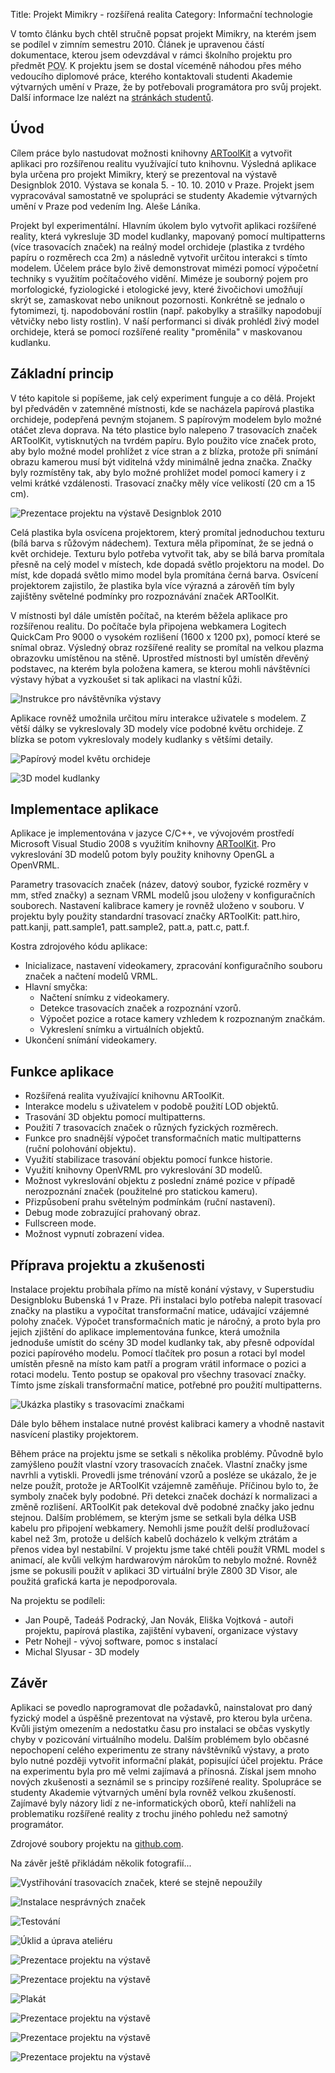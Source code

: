 Title: Projekt Mimikry - rozšířená realita
Category: Informační technologie

V tomto článku bych chtěl stručně popsat projekt Mimikry, na kterém jsem
se podílel v zimním semestru 2010. Článek je upravenou částí
dokumentace, kterou jsem odevzdával v rámci školního projektu pro
předmět <abbr title="Počítačové vidění">POV</abbr>. K projektu jsem se
dostal víceméně náhodou přes mého vedoucího diplomové práce, kterého
kontaktovali studenti Akademie výtvarných umění v Praze, že by
potřebovali programátora pro svůj projekt. Další informace lze nalézt na
[stránkách studentů](http://www.projectmodul.com/).

## Úvod

Cílem práce bylo nastudovat možnosti knihovny [ARToolKit]({filename}2010-11-15_artoolkit.md) a vytvořit
aplikaci pro rozšířenou realitu využívající tuto knihovnu. Výsledná
aplikace byla určena pro projekt Mimikry, který se prezentoval na
výstavě Designblok 2010. Výstava se konala 5. - 10. 10. 2010 v Praze.
Projekt jsem vypracovával samostatně ve spolupráci se studenty Akademie
výtvarných umění v Praze pod vedením Ing. Aleše Láníka.

Projekt byl experimentální. Hlavním úkolem bylo vytvořit aplikaci
rozšířené reality, která vykresluje 3D model kudlanky, mapovaný pomocí
multipatterns (více trasovacích značek) na reálný model orchideje
(plastika z tvrdého papíru o rozměrech cca 2m) a následně vytvořit
určitou interakci s tímto modelem. Účelem práce bylo živě demonstrovat
mimézi pomocí výpočetní techniky s využitím počítačového vidění. Miméze
je souborný pojem pro morfologické, fyziologické i etologické jevy,
které živočichovi umožňují skrýt se, zamaskovat nebo uniknout
pozornosti. Konkrétně se jednalo o fytomimezi, tj. napodobování rostlin
(např. pakobylky a strašilky napodobují větvičky nebo listy rostlin). V
naší performanci si divák prohlédl živý model orchideje, která se pomocí
rozšířené reality "proměnila" v maskovanou kudlanku.

## Základní princip

V této kapitole si popíšeme, jak celý experiment funguje a co dělá.
Projekt byl předváděn v zatemněné místnosti, kde se nacházela papírová
plastika orchideje, podepřená pevným stojanem. S papírovým modelem bylo
možné otáčet zleva doprava. Na této plastice bylo nalepeno 7 trasovacích
značek ARToolKit, vytisknutých na tvrdém papíru. Bylo použito více
značek proto, aby bylo možné model prohlížet z více stran a z blízka,
protože při snímání obrazu kamerou musí být viditelná vždy minimálně
jedna značka. Značky byly rozmístěny tak, aby bylo možné prohlížet model
pomocí kamery i z velmi krátké vzdálenosti. Trasovací značky měly více
velikostí (20 cm a 15 cm).

![Prezentace projektu na výstavě Designblok 2010]({filename}images/projekt-mimikry-01.jpg)

Celá plastika byla osvícena projektorem, který promítal jednoduchou
texturu (bílá barva s růžovým nádechem). Textura měla připomínat, že se
jedná o květ orchideje. Texturu bylo potřeba vytvořit tak, aby se bílá
barva promítala přesně na celý model v místech, kde dopadá světlo
projektoru na model. Do míst, kde dopadá světlo mimo model byla
promítána černá barva. Osvícení projektorem zajistilo, že plastika byla
více výrazná a zárověň tím byly zajištěny světelné podmínky pro
rozpoznávání značek ARToolKit.

V místnosti byl dále umístěn počítač, na kterém běžela aplikace pro
rozšířenou realitu. Do počítače byla připojena webkamera Logitech
QuickCam Pro 9000 o vysokém rozlišení (1600 x 1200 px), pomocí které se
snímal obraz. Výsledný obraz rozšířené reality se promítal na velkou
plazma obrazovku umístěnou na stěně. Uprostřed místnosti byl umístěn
dřevěný podstavec, na kterém byla položena kamera, se kterou mohli
návštěvníci výstavy hýbat a vyzkoušet si tak aplikaci na vlastní kůži.

![Instrukce pro návštěvníka výstavy]({filename}images/projekt-mimikry-02.jpg)

Aplikace rovněž umožnila určitou míru interakce uživatele s modelem. Z
větší dálky se vykreslovaly 3D modely více podobné květu orchideje. Z
blízka se potom vykreslovaly modely kudlanky s většími detaily.

![Papírový model květu orchideje]({filename}images/projekt-mimikry-03.jpg)

![3D model kudlanky]({filename}images/projekt-mimikry-04.jpg)

## Implementace aplikace

Aplikace je implementována v jazyce C/C++, ve vývojovém prostředí
Microsoft Visual Studio 2008 s využitím knihovny [ARToolKit]({filename}2010-11-15_artoolkit.md). Pro
vykreslování 3D modelů potom byly použity knihovny OpenGL a OpenVRML.

Parametry trasovacích značek (název, datový soubor, fyzické rozměry v
mm, střed značky) a seznam VRML modelů jsou uloženy v konfiguračních
souborech. Nastavení kalibrace kamery je rovněž uloženo v souboru. V
projektu byly použity standardní trasovací značky ARToolKit: patt.hiro,
patt.kanji, patt.sample1, patt.sample2, patt.a, patt.c, patt.f.

Kostra zdrojového kódu aplikace:

-   Inicializace, nastavení videokamery, zpracování konfiguračního
    souboru značek a načtení modelů VRML.
-   Hlavní smyčka:
    -   Načtení snímku z videokamery.
    -   Detekce trasovacích značek a rozpoznání vzorů.
    -   Výpočet pozice a rotace kamery vzhledem k rozpoznaným značkám.
    -   Vykreslení snímku a virtuálních objektů.
-   Ukončení snímání videokamery.

## Funkce aplikace

-   Rozšířená realita využívající knihovnu ARToolKit.
-   Interakce modelu s uživatelem v podobě použití LOD objektů.
-   Trasování 3D objektu pomocí multipatterns.
-   Použití 7 trasovacích značek o různých fyzických rozměrech.
-   Funkce pro snadnější výpočet transformačních matic multipatterns
    (ruční polohování objektu).
-   Využití stabilizace trasování objektu pomocí funkce historie.
-   Využití knihovny OpenVRML pro vykreslování 3D modelů.
-   Možnost vykreslování objektu z poslední známé pozice v případě
    nerozpoznání značek (použitelné pro statickou kameru).
-   Přizpůsobení prahu světelným podmínkám (ruční nastavení).
-   Debug mode zobrazující prahovaný obraz.
-   Fullscreen mode.
-   Možnost vypnutí zobrazení videa.

## Příprava projektu a zkušenosti

Instalace projektu probíhala přímo na místě konání výstavy, v
Superstudiu Designbloku Bubenská 1 v Praze. Při instalaci bylo potřeba
nalepit trasovací značky na plastiku a vypočítat transformační matice,
udávající vzájemné polohy značek. Výpočet transformačních matic je
náročný, a proto byla pro jejich zjištění do aplikace implementována
funkce, která umožnila jednoduše umístit do scény 3D model kudlanky tak,
aby přesně odpovídal pozici papírového modelu. Pomocí tlačítek pro posun
a rotaci byl model umístěn přesně na místo kam patří a program vrátil
informace o pozici a rotaci modelu. Tento postup se opakoval pro všechny
trasovací značky. Tímto jsme získali transformační matice, potřebné pro
použití multipatterns.

![Ukázka plastiky s trasovacími značkami]({filename}images/projekt-mimikry-05.jpg)

Dále bylo během instalace nutné provést kalibraci kamery a vhodně
nastavit nasvícení plastiky projektorem.

Během práce na projektu jsme se setkali s několika problémy. Původně
bylo zamýšleno použít vlastní vzory trasovacích značek. Vlastní značky
jsme navrhli a vytiskli. Provedli jsme trénování vzorů a posléze se
ukázalo, že je nelze použít, protože je ARToolKit vzájemně zaměňuje.
Příčinou bylo to, že symboly značek byly podobné. Při detekci značek
dochází k normalizaci a změně rozlišení. ARToolKit pak detekoval dvě
podobné značky jako jednu stejnou. Dalším problémem, se kterým jsme se
setkali byla délka USB kabelu pro připojení webkamery. Nemohli jsme
použít delší prodlužovací kabel než 3m, protože u delších kabelů
docházelo k velkým ztrátám a přenos videa byl nestabilní. V projektu
jsme také chtěli použít VRML model s animací, ale kvůli velkým
hardwarovým nárokům to nebylo možné. Rovněž jsme se pokusili použít v
aplikaci 3D virtuální brýle Z800 3D Visor, ale použitá grafická karta je
nepodporovala.

Na projektu se podíleli:

-   Jan Poupě, Tadeáš Podracký, Jan Novák, Eliška Vojtková - autoři
    projektu, papírová plastika, zajištění vybavení, organizace výstavy
-   Petr Nohejl - vývoj software, pomoc s instalací
-   Michal Slyusar - 3D modely

## Závěr

Aplikaci se povedlo naprogramovat dle požadavků, nainstalovat pro daný
fyzický model a úspěšně prezentovat na výstavě, pro kterou byla určena.
Kvůli jistým omezením a nedostatku času pro instalaci se občas vyskytly
chyby v pozicování virtuálního modelu. Dalším problémem bylo občasné
nepochopení celého experimentu ze strany návštěvníků výstavy, a proto
bylo nutné později vytvořit informační plakát, popisující účel projektu.
Práce na experimentu byla pro mě velmi zajímavá a přínosná. Získal jsem
mnoho nových zkušenosti a seznámil se s principy rozšířené reality.
Spolupráce se studenty Akademie výtvarných umění byla rovněž velkou
zkušeností. Zajímavé byly názory lidí z ne-informatických oborů, kteří
nahlíželi na problematiku rozšířené reality z trochu jiného pohledu než
samotný programátor.

Zdrojové soubory projektu na [github.com](https://github.com/petrnohejl/Mimesis).

Na závěr ještě přikládám několik fotografií...

![Vystřihování trasovacích značek, které se stejně nepoužily]({filename}images/projekt-mimikry-06.jpg)

![Instalace nesprávných značek]({filename}images/projekt-mimikry-07.jpg)

![Testování]({filename}images/projekt-mimikry-08.jpg)

![Úklid a úprava ateliéru]({filename}images/projekt-mimikry-09.jpg)

![Prezentace projektu na výstavě]({filename}images/projekt-mimikry-10.jpg)

![Prezentace projektu na výstavě]({filename}images/projekt-mimikry-11.jpg)

![Plakát]({filename}images/projekt-mimikry-12.jpg)

![Prezentace projektu na výstavě]({filename}images/projekt-mimikry-13.jpg)

![Prezentace projektu na výstavě]({filename}images/projekt-mimikry-14.jpg)

![Prezentace projektu na výstavě]({filename}images/projekt-mimikry-15.jpg)

